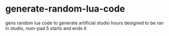 # generate-random-lua-code
gens random lua code to generate artificial studio hours
designed to be ran in studio, num-pad 5 starts and ends it
